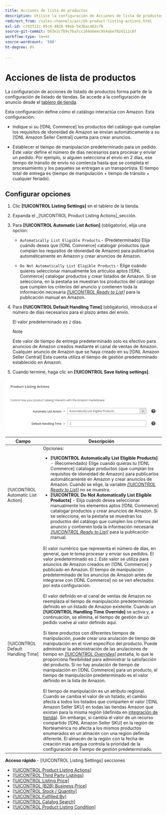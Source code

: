 ```yaml
---
title: Acciones de lista de productos
description: Utilice la configuración de Acciones de lista de productos para definir cómo interactúa el catálogo de Commerce con Amazon.
redirect_from: /sales-channels/asc/ob-product-listing-actions.html
exl-id: c7d3f22c-05c6-4826-99eb-543bac462cf8
source-git-commit: b63e2cfb9c7ba7cc169a6eec954abe782d112c6f
workflow-type: tm+mt
source-wordcount: '568'
ht-degree: 0%

---
```


# Acciones de lista de productos

La configuración de acciones de listado de productos forma parte de la configuración de listado de tiendas. Se accede a la configuración de anuncio desde el [tablero de tienda](./amazon-store-dashboard.md).

Esta configuración define cómo el catálogo interactúa con Amazon. Esta configuración:

- Indique si su [!DNL Commerce] los productos del catálogo que cumplan los requisitos de idoneidad de Amazon se envían automáticamente a su [!DNL Amazon Seller Central] cuenta para crear anuncios.

- Establecer el tiempo de manipulación predeterminado para un pedido. Este valor define el número de días necesarios para procesar y enviar un pedido. Por ejemplo, si alguien selecciona el envío en 2 días, ese tiempo de tránsito de envío no comienza hasta que se completa el procesamiento y los paquetes se entregan a un transportista. El tiempo total de entrega es (tiempo de manipulación + tiempo de tránsito + cualquier feriado).

## Configurar opciones

1. Clic **[!UICONTROL Listing Settings]** en el tablero de la tienda.

1. Expanda el _[!UICONTROL Product Listing Actions]_sección.

1. Para **[!UICONTROL Automatic List Action]** (obligatorio), elija una opción:

   - `Automatically List Eligible Products` - (Predeterminado) Elija cuándo desea que [!DNL Commerce] catalogar productos (que cumplan los requisitos de idoneidad de Amazon) para publicarlos automáticamente en Amazon y crear anuncios de Amazon.

   - `Do Not Automatically List Eligible Products` - Elige cuándo quieres seleccionar manualmente los artículos aptos [!DNL Commerce] catalogar productos y crear listados de Amazon. Si se selecciona, en la pestaña se muestran los productos del catálogo que cumplen los criterios del anuncio y contienen toda la información necesaria [_[!UICONTROL Ready to List]_](./ready-to-list.md) para la publicación manual en Amazon.

1. Para **[!UICONTROL Default Handling Time]** (obligatorio), introduzca el número de días necesarios para el plazo antes del envío.

   El valor predeterminado es `2` días.

   >[!NOTE]
   >
   >Este valor de tiempo de entrega predeterminado solo es efectivo para anuncios de Amazon creados mediante el canal de ventas de Amazon. Cualquier anuncio de Amazon que se haya creado en su [!DNL Amazon Seller Central] Esta cuenta utiliza el tiempo de gestión predeterminado establecido en Amazon.

1. Cuando termine, haga clic en **[!UICONTROL Save listing settings]**.

![Acciones de lista de productos](assets/amazon-product-listing-actions.png)

| Campo | Descripción |
|--- |--- |
| [!UICONTROL Automatic List Action] | Opciones:<ul><li>**[!UICONTROL Automatically List Eligible Products]** - (Recomendado) Elige cuando quieras tu [!DNL Commerce] catalogar productos (que cumplan los requisitos de idoneidad de Amazon) para publicarlos automáticamente en Amazon y crear anuncios de Amazon. Cuando se elige, la variable [_[!UICONTROL Ready to List]_](./ready-to-list.md) no se muestra. </li><li>**[!UICONTROL Do Not Automatically List Eligible Products]** - Elija cuándo desea seleccionar manualmente los elementos aptos [!DNL Commerce] catalogar productos y crear anuncios de Amazon. Si se selecciona, en la pestaña se muestran los productos del catálogo que cumplen los criterios del anuncio y contienen toda la información necesaria [_[!UICONTROL Ready to List]_](./ready-to-list.md) para la publicación manual.</li></ul> |
| [!UICONTROL Default Handling Time] | El valor numérico que representa el número de días, en general, que le toma procesar y enviar sus pedidos. El valor predeterminado es `2`. Este valor se utiliza para anuncios de Amazon creados en [!DNL Commerce] y publicado en Amazon. El tiempo de manipulación predeterminado de los anuncios de Amazon antes de integrarse con [!DNL Commerce] no se ven afectados por esta configuración.<br><br>El valor definido en el canal de ventas de Amazon no reemplaza el tiempo de manipulación predeterminado definido en un listado de Amazon existente. Cuando un **[!UICONTROL Handling Time Override]** se activa y, a continuación, se elimina, el tiempo de gestión de un pedido vuelve al valor definido aquí.<br><br>Si tiene productos con diferentes tiempos de manipulación, puede crear una anulación de tiempo de manipulación en el nivel específico del producto. Puede administrar la administración de las anulaciones de tiempo en [_[!UICONTROL Overrides]_](./overrides.md) pestaña, lo que le proporciona flexibilidad para administrar la satisfacción del producto. Si no hay anulación de tiempo de manipulación en [!DNL Commerce] para un producto, el tiempo de manipulación predeterminado es el valor definido en la lista de Amazon.<br><br>El tiempo de manipulación es un atributo regional. Cuando se cambia el valor de un listado, el cambio afecta a todos los listados que comparten el valor [!DNL Amazon Seller SKU] en todas las tiendas Amazon que existan para la misma región (definida en [integración de tienda](./store-integration.md)). Sin embargo, si cambia el valor de un recurso compartido [!DNL Amazon Seller SKU] en la región de Norteamérica no afecta a los mismos productos enumerados en un almacén con una región definida diferente. El almacén de la región con la fecha de creación más antigua controla la prioridad de la configuración de Tiempo de gestión predeterminado. |

**Acceso rápido** - [!UICONTROL Listing Settings] secciones

- [[!UICONTROL Product Listing Actions]](./product-listing-actions.md)
- [[!UICONTROL Third Party Listings]](./third-party-listing-settings.md)
- [[!UICONTROL Listing Price]](./listing-price.md)
- [[!UICONTROL (B2B) Business Price]](./business-pricing.md)
- [[!UICONTROL Stock / Quantity]](./stock-quantity.md)
- [[!UICONTROL Fulfilled By]](./fulfilled-by.md)
- [[!UICONTROL Catalog Search]](./catalog-search.md)
- [[!UICONTROL Product Listing Condition]](./product-listing-condition.md)
